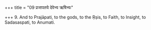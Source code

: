 +++
title = "09 प्रजापतये देवेभ्य ऋषिभ्यः"

+++
9. And to Prajāpati, to the gods, to the Ṛṣis, to Faith, to Insight, to Sadasaspati, to Anumati.
